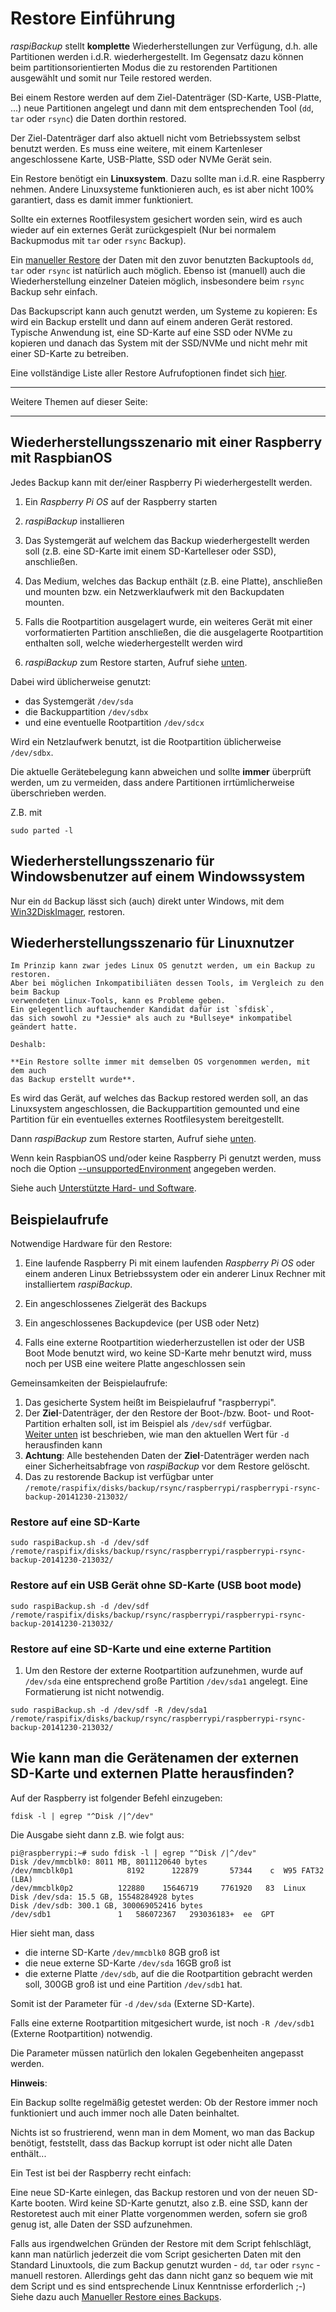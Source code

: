 # Restore Einführung

*raspiBackup* stellt **komplette** Wiederherstellungen zur Verfügung, d.h. alle Partitionen
werden i.d.R. wiederhergestellt.
Im Gegensatz dazu können beim partitionsorientierten Modus die zu restorenden Partitionen ausgewählt
und somit nur Teile restored werden.

Bei einem Restore werden auf dem Ziel-Datenträger (SD-Karte, USB-Platte, ...)
neue Partitionen angelegt und dann mit dem entsprechenden Tool (`dd`, `tar` oder `rsync`)
die Daten dorthin restored.

Der Ziel-Datenträger darf also aktuell nicht vom Betriebssystem selbst benutzt werden.
Es muss eine weitere, mit einem Kartenleser angeschlossene Karte, USB-Platte, SSD oder NVMe Gerät sein.

Ein Restore benötigt ein **Linuxsystem**. Dazu sollte man i.d.R. eine Raspberry nehmen. Andere Linuxsysteme
funktionieren auch, es ist aber nicht 100% garantiert, dass es damit immer funktioniert.

Sollte ein externes Rootfilesystem gesichert worden sein, wird es auch wieder
auf ein externes Gerät zurückgespielt
(Nur bei normalem Backupmodus mit `tar` oder `rsync` Backup).

Ein [manueller Restore](manual-restore.md)  der Daten mit den zuvor benutzten Backuptools `dd`, `tar` oder `rsync`
ist natürlich auch möglich. Ebenso ist (manuell) auch die Wiederherstellung einzelner Dateien
möglich, insbesondere beim `rsync` Backup sehr einfach.

Das Backupscript kann auch genutzt werden, um Systeme zu kopieren:
Es wird ein Backup erstellt und dann auf einem anderen Gerät restored.
Typische Anwendung ist, eine SD-Karte auf eine SSD oder NVMe zu kopieren
und danach das System mit der SSD/NVMe und nicht mehr mit einer SD-Karte zu betreiben.

Eine vollständige Liste aller Restore Aufrufoptionen findet sich [hier](restore-options.md).

------------------

Weitere Themen auf dieser Seite:

<!-- toc -->

------------------


## Wiederherstellungsszenario mit einer Raspberry mit RaspbianOS

Jedes Backup kann mit der/einer Raspberry Pi wiederhergestellt werden.

1. Ein *Raspberry Pi OS* auf der Raspberry starten

1. *raspiBackup* installieren

1. Das Systemgerät auf welchem das Backup wiederhergestellt werden soll (z.B. eine SD-Karte imit einem SD-Kartelleser oder SSD), anschließen.

1. Das Medium, welches das Backup enthält (z.B. eine Platte), anschließen
   und mounten bzw. ein Netzwerklaufwerk mit den Backupdaten mounten.

1. Falls die Rootpartition ausgelagert wurde, ein weiteres Gerät mit
   einer vorformatierten Partition anschließen,
   die die ausgelagerte Rootpartition enthalten soll,
   welche wiederhergestellt werden wird

1. *raspiBackup* zum Restore starten, Aufruf siehe [unten](#devicenames).

Dabei wird üblicherweise genutzt:

  - das Systemgerät `/dev/sda`
  - die Backuppartition `/dev/sdbx`
  - und eine eventuelle Rootpartition `/dev/sdcx`


Wird ein Netzlaufwerk benutzt, ist die Rootpartition üblicherweise `/dev/sdbx`.

Die aktuelle Gerätebelegung kann abweichen und sollte **immer** überprüft werden,
um zu vermeiden, dass andere Partitionen irrtümlicherweise überschrieben werden.

Z.B. mit

```
sudo parted -l
```


## Wiederherstellungsszenario für Windowsbenutzer auf einem Windowssystem

Nur ein `dd` Backup lässt sich (auch) direkt unter Windows,
mit dem [Win32DiskImager](http://sourceforge.net/projects/win32diskimager/), restoren.

## Wiederherstellungsszenario für Linuxnutzer

``` admonish note title="Hinweis"
Im Prinzip kann zwar jedes Linux OS genutzt werden, um ein Backup zu restoren.
Aber bei möglichen Inkompatibiliäten dessen Tools, im Vergleich zu den beim Backup
verwendeten Linux-Tools, kann es Probleme geben.
Ein gelegentlich auftauchender Kandidat dafür ist `sfdisk`,
das sich sowohl zu *Jessie* als auch zu *Bullseye* inkompatibel geändert hatte.

Deshalb:

**Ein Restore sollte immer mit demselben OS vorgenommen werden, mit dem auch
das Backup erstellt wurde**.
```

Es wird das Gerät, auf welches das Backup restored werden soll,
an das Linuxsystem angeschlossen, die Backuppartition gemounted
und eine Partition für ein eventuelles externes Rootfilesystem bereitgestellt.

Dann *raspiBackup* zum Restore starten, Aufruf siehe [unten](#devicenames).

Wenn kein RaspbianOS und/oder keine Raspberry Pi genutzt werden,
muss noch die Option [--unsupportedEnvironment](general-options.md#--unsupportedenvironment) angegeben werden.

Siehe auch [Unterstützte Hard- und Software](supported-hardware-and-software.md).


## Beispielaufrufe

Notwendige Hardware für den Restore:

1. Eine laufende Raspberry Pi mit einem laufenden *Raspberry Pi OS* oder einem anderen
   Linux Betriebssystem oder ein anderer Linux Rechner mit installiertem *raspiBackup*.

1. Ein angeschlossenes Zielgerät des Backups

1. Ein angeschlossenes Backupdevice (per USB oder Netz)

1. Falls eine externe Rootpartition wiederherzustellen ist oder der USB Boot
   Mode benutzt wird, wo keine SD-Karte mehr benutzt wird, muss noch per USB eine
   weitere Platte angeschlossen sein

Gemeinsamkeiten der Beispielaufrufe:

1. Das gesicherte System heißt im Beispielaufruf "raspberrypi".
1. Der **Ziel**-Datenträger, der den Restore der Boot-/bzw.
   Boot- und Root-Partition erhalten soll, ist im Beispiel als `/dev/sdf` verfügbar.  
   [Weiter unten](#devicenames) ist beschrieben, wie man den aktuellen Wert für `-d` herausfinden kann
1. **Achtung**: Alle bestehenden Daten der **Ziel**-Datenträger werden nach einer Sicherheitsabfrage
   von *raspiBackup* vor dem Restore gelöscht.
1. Das zu restorende Backup ist verfügbar unter
   `/remote/raspifix/disks/backup/rsync/raspberrypi/raspberrypi-rsync-backup-20141230-213032/`


### Restore auf eine SD-Karte

```
sudo raspiBackup.sh -d /dev/sdf /remote/raspifix/disks/backup/rsync/raspberrypi/raspberrypi-rsync-backup-20141230-213032/
```

### Restore auf ein USB Gerät ohne SD-Karte (USB boot mode)

```
sudo raspiBackup.sh -d /dev/sdf /remote/raspifix/disks/backup/rsync/raspberrypi/raspberrypi-rsync-backup-20141230-213032/
```

### Restore auf eine SD-Karte und eine externe Partition

1. Um den Restore der externe Rootpartition aufzunehmen, wurde auf `/dev/sda`
   eine entsprechend große Partition `/dev/sda1` angelegt. Eine Formatierung ist nicht notwendig.

```
sudo raspiBackup.sh -d /dev/sdf -R /dev/sda1 /remote/raspifix/disks/backup/rsync/raspberrypi/raspberrypi-rsync-backup-20141230-213032/
```

<a name="devicenames"></a>
## Wie kann man die Gerätenamen der externen SD-Karte und externen Platte herausfinden?

Auf der Raspberry ist folgender Befehl einzugeben:

```
fdisk -l | egrep "^Disk /|^/dev"
```

Die Ausgabe sieht dann z.B. wie folgt aus:

```
pi@raspberrypi:~# sudo fdisk -l | egrep "^Disk /|^/dev"
Disk /dev/mmcblk0: 8011 MB, 8011120640 bytes
/dev/mmcblk0p1            8192      122879       57344    c  W95 FAT32 (LBA)
/dev/mmcblk0p2          122880    15646719     7761920   83  Linux
Disk /dev/sda: 15.5 GB, 15548284928 bytes
Disk /dev/sdb: 300.1 GB, 300069052416 bytes
/dev/sdb1               1   586072367   293036183+  ee  GPT
```

Hier sieht man, dass

  - die interne SD-Karte `/dev/mmcblk0` 8GB groß ist
  - die neue externe SD-Karte `/dev/sda` 16GB groß ist
  - die externe Platte `/dev/sdb`, auf die die Rootpartition gebracht werden soll,
    300GB groß ist und eine Partition `/dev/sdb1` hat.

Somit ist der Parameter für  `-d` `/dev/sda` (Externe SD-Karte).

Falls eine externe Rootpartition mitgesichert wurde, ist noch `-R /dev/sdb1` (Externe
Rootpartition) notwendig.

Die Parameter müssen natürlich den lokalen Gegebenheiten angepasst werden.


**Hinweis**:

Ein Backup sollte regelmäßig getestet werden: Ob der Restore immer noch
funktioniert und auch immer noch alle Daten beinhaltet.

Nichts ist so frustrierend, wenn man in dem Moment, wo man das Backup benötigt,
feststellt, dass das Backup korrupt ist oder nicht alle Daten enthält...

Ein Test ist bei der Raspberry recht einfach:

Eine neue SD-Karte einlegen, das Backup restoren und von der neuen SD-Karte booten.
Wird keine SD-Karte genutzt, also z.B. eine SSD, kann der Restoretest
auch mit einer Platte vorgenommen werden,
sofern sie groß genug ist, alle Daten der SSD aufzunehmen.

Falls aus irgendwelchen Gründen der Restore mit dem Script fehlschlägt, kann man
natürlich jederzeit die vom Script gesicherten Daten mit den Standard
Linuxtools, die zum Backup genutzt wurden - `dd`, `tar` oder `rsync` - manuell
restoren. Allerdings geht das dann nicht ganz so bequem wie mit dem Script
und es sind entsprechende Linux Kenntnisse erforderlich ;-)
Siehe dazu auch [Manueller Restore eines Backups](manual-restore.md).

[.status]: translated
[.source]: https://linux-tips-and-tricks.de/de/raspibackup#restore
[.source]: https://linux-tips-and-tricks.de/de/wiederherstellen
